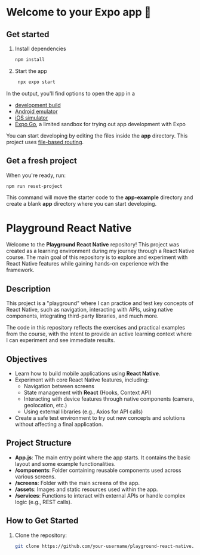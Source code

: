 # Welcome to your Expo app 👋

## Get started

1. Install dependencies

   ```bash
   npm install
   ```

2. Start the app

   ```bash
    npx expo start
   ```

In the output, you'll find options to open the app in a

- [development build](https://docs.expo.dev/develop/development-builds/introduction/)
- [Android emulator](https://docs.expo.dev/workflow/android-studio-emulator/)
- [iOS simulator](https://docs.expo.dev/workflow/ios-simulator/)
- [Expo Go](https://expo.dev/go), a limited sandbox for trying out app development with Expo

You can start developing by editing the files inside the **app** directory. This project uses [file-based routing](https://docs.expo.dev/router/introduction).

## Get a fresh project

When you're ready, run:

```bash
npm run reset-project
```

This command will move the starter code to the **app-example** directory and create a blank **app** directory where you can start developing.

# Playground React Native

Welcome to the **Playground React Native** repository! This project was created as a learning environment during my journey through a React Native course. The main goal of this repository is to explore and experiment with React Native features while gaining hands-on experience with the framework.

## Description

This project is a "playground" where I can practice and test key concepts of React Native, such as navigation, interacting with APIs, using native components, integrating third-party libraries, and much more.

The code in this repository reflects the exercises and practical examples from the course, with the intent to provide an active learning context where I can experiment and see immediate results.

## Objectives

- Learn how to build mobile applications using **React Native**.
- Experiment with core React Native features, including:
  - Navigation between screens
  - State management with **React** (Hooks, Context API)
  - Interacting with device features through native components (camera, geolocation, etc.)
  - Using external libraries (e.g., Axios for API calls)
- Create a safe test environment to try out new concepts and solutions without affecting a final application.

## Project Structure

- **App.js**: The main entry point where the app starts. It contains the basic layout and some example functionalities.
- **/components**: Folder containing reusable components used across various screens.
- **/screens**: Folder with the main screens of the app.
- **/assets**: Images and static resources used within the app.
- **/services**: Functions to interact with external APIs or handle complex logic (e.g., REST calls).

## How to Get Started

1. Clone the repository:

   ```bash
   git clone https://github.com/your-username/playground-react-native.git
   ```

